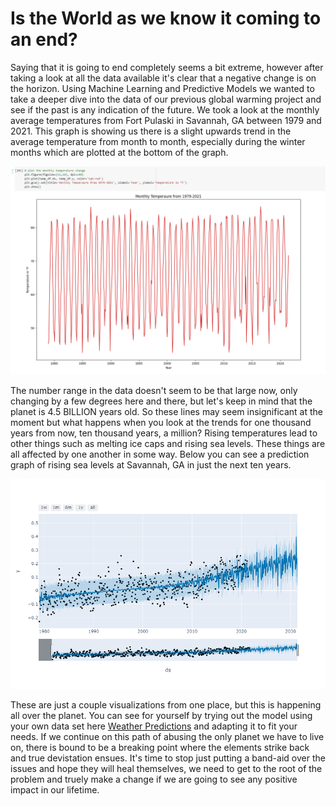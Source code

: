 # Is the World as we know it coming to an end?

Saying that it is going to end completely seems a bit extreme, however after taking a look at all the data available it's clear that a negative change is on the horizon. Using Machine Learning and Predictive Models we wanted to take a deeper dive into the data of our previous global warming project and see if the past is any indication of the future. We took a look at the monthly average temperatures from Fort Pulaski in Savannah, GA between 1979 and 2021. This graph is showing us there is a slight upwards trend in the average temperature from month to month, especially during the winter months which are plotted at the bottom of the graph.

![Monthly Average Temperatures in Georgia, USA](assets/img/GA-Monthly-Temp.PNG)

 The number range in the data doesn't seem to be that large now, only changing by a few degrees here and there, but let's keep in mind that the planet is 4.5 BILLION years old. So these lines may seem insignificant at the moment but what happens when you look at the trends for one thousand years from now, ten thousand years, a million? Rising temperatures lead to other things such as melting ice caps and rising sea levels. These things are all affected by one another in some way.  Below you can see a prediction graph of rising sea levels at Savannah, GA in just the next ten years.

![Rising Sea Levels in Georgia, USA](assets/img/fort-pulaski-predict.png)

These are just a couple visualizations from one place, but this is happening all over the planet. You can see for yourself by trying out the model using your own data set here [Weather Predictions](https://colab.research.google.com/drive/1pwT_ncw3XowY0l5NNW8TbkBCcFKExJsA?usp=sharing) and adapting it to fit your needs. If we continue on this path of abusing the only planet we have to live on, there is bound to be a breaking point where the elements strike back and true devistation ensues. It's time to stop just putting a band-aid over the issues and hope they will heal themselves, we need to get to the root of the problem and truely make a change if we are going to see any positive impact in our lifetime.
